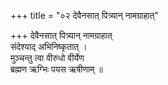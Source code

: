 +++
title = "०२ देवैनसात् पित्र्यान् नामग्राहात्"

+++
देवैनसात् पित्र्यान् नामग्राहात्  
संदेश्याद् अभिनिष्कृतात् ।  
मुञ्चन्तु त्वा वीरुधो वीर्येण  
ब्रह्मण ऋग्भिः पयस ऋषीणाम् ॥